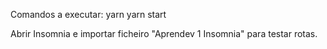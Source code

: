 Comandos a executar:
yarn
yarn start

Abrir Insomnia e importar ficheiro "Aprendev 1 Insomnia" para testar rotas.
